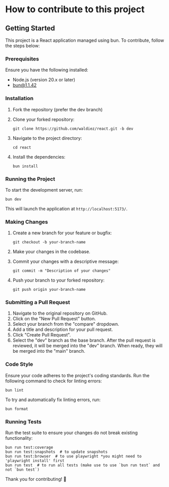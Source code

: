# How to contribute to this project

## Getting Started

This project is a React application managed using bun. To contribute, follow the steps below:

### Prerequisites

Ensure you have the following installed:

- Node.js (version 20.x or later)
- bun@1.1.42

### Installation

1. Fork the repository (prefer the dev branch)
2. Clone your forked repository:

    ```shell
    git clone https://github.com/waldiez/react.git -b dev
    ```

3. Navigate to the project directory:

    ```shell
    cd react
    ```

4. Install the dependencies:

    ```shell
    bun install
    ```

### Running the Project

To start the development server, run:

```shell
bun dev
```

This will launch the application at `http://localhost:5173/`.

### Making Changes

1. Create a new branch for your feature or bugfix:

    ```shell
    git checkout -b your-branch-name
    ```

2. Make your changes in the codebase.
3. Commit your changes with a descriptive message:

    ```shell
    git commit -m "Description of your changes"
    ```

4. Push your branch to your forked repository:

    ```shell
    git push origin your-branch-name
    ```

### Submitting a Pull Request

1. Navigate to the original repository on GitHub.
2. Click on the "New Pull Request" button.
3. Select your branch from the "compare" dropdown.
4. Add a title and description for your pull request.
5. Click "Create Pull Request".
6. Select the "dev" branch as the base branch. After the pull request is reviewed, it will be merged into the "dev" branch. When ready, they will be merged into the "main" branch.

### Code Style

Ensure your code adheres to the project's coding standards. Run the following command to check for linting errors:

```shell
bun lint
```

To try and automatically fix linting errors, run:

```shell
bun format
```

### Running Tests

Run the test suite to ensure your changes do not break existing functionality:

```shell
bun run test:coverage
bun run test:snapshots  # to update snapshots
bun run test:browser  # to use playwright *you might need to 'playwright install' first
bun run test  # to run all tests (make use to use `bun run test` and not `bun test`)
```

Thank you for contributing! 🎉
